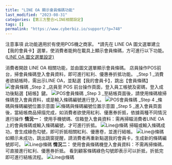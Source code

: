 ```yaml
---
title: "LINE OA 顯示會員條碼功能"
last_modified: "2023-08-31"
categories: [第三方整合>LINE相關設定]
tags: []
permalink: "https://www.cyberbiz.io/support/?p=748"
---
```


注意事項 此功能適用於有使用POS機之商家。 *請先在 LINE OA
圖文選單建立【我的會員卡】選單，使消費者能夠在載具上顯示會員條碼，方可進行以下功能。([LINE OA
圖文選單設定)](https://www.cyberbiz.io/support/?p=855)

消費者開啟 LINE OA 相關功能，並由圖文選單顯示會員條碼。 店員操作POS前台，掃會員條碼登入會員資料，即可進行紅利、優惠券折抵功能。 _Step 1
_消費者欲結帳時，需出示LINE OA，並點選【我的會員卡】，跳出【會員條碼】
![會員條碼](https://www.cyberbiz.co/support/wp-content/uploads/2019/03/LINE-member-1.png) _Step 2 _店員至 POS 前台操作頁面，登入員工帳號及密碼，登入成功後點選【結帳】鍵。
![POS會員條碼](https://www.cyberbiz.co/support/wp-content/uploads/2019/03/LINE-member-2.png) _Step 3 _至結帳頁面後，請使用條碼槍掃條碼登入會員資料，或是輸入條碼編號進行登入。
![POS會員條碼](https://www.cyberbiz.co/support/wp-content/uploads/2019/03/LINE-member-3.png) _Step 4 _條碼與條碼編號位置示意圖
![條碼與條碼編號位置示意圖](https://www.cyberbiz.co/support/wp-content/uploads/2019/03/LINE-member-4.png) _Step 5
_進入會員頁面後，當結帳商品掃描完成，如消費者欲使用紅利、優惠券折抵，依據兩種不同情況進行操作 **情況一：**
使用手機號碼、信箱登入會員資料：需再掃瞄消費者LINE OA上的會員條碼或輸入條碼編號，才可進行折抵。
![Line@條碼](https://www.cyberbiz.co/support/wp-content/uploads/2019/03/LINE-member-5-1.png) 掃瞄或輸入條碼成功，會生成綠色勾號，即可折抵相關紅利、優惠卷，並進行結帳。
![Line@條碼](https://www.cyberbiz.co/support/wp-content/uploads/2019/03/LINE-member-6.png) 如顯示未成功，跳出跳窗提醒，請消費者再重新點選我的會員卡，生成新的條碼編號即可。
![Line@條碼](https://www.cyberbiz.co/support/wp-content/uploads/2019/03/LINE-member-7.png) **情況二：** 使用會員條碼機登入會員資料：不需再掃條碼，可直接進行紅利、優惠券折抵。
看到顧客條碼綠色勾號即表示可以折抵，折抵完即可進行結帳流程。 ![Line@條碼](https://www.cyberbiz.co/support/wp-content/uploads/2019/03/LINE-member-8.png)

